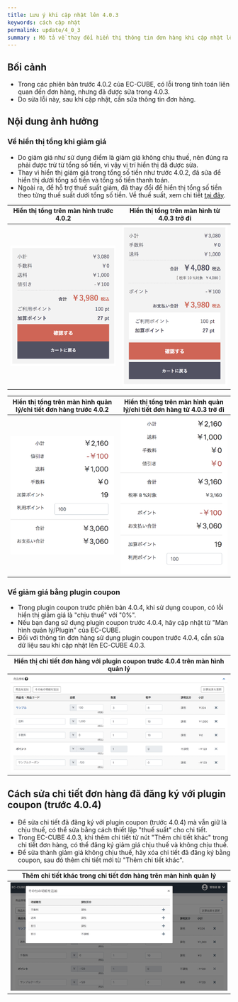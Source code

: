 ```yaml
---
title: Lưu ý khi cập nhật lên 4.0.3
keywords: cách cập nhật
permalink: update/4_0_3
summary : Mô tả về thay đổi hiển thị thông tin đơn hàng khi cập nhật lên EC-CUBE 4.0.3.
---
```



## Bối cảnh
- Trong các phiên bản trước 4.0.2 của EC-CUBE, có lỗi trong tính toán liên quan đến đơn hàng, nhưng đã được sửa trong 4.0.3.
- Do sửa lỗi này, sau khi cập nhật, cần sửa thông tin đơn hàng.

## Nội dung ảnh hưởng

### Về hiển thị tổng khi giảm giá

- Do giảm giá như sử dụng điểm là giảm giá không chịu thuế, nên đúng ra phải được trừ từ tổng số tiền, vì vậy vị trí hiển thị đã được sửa.
- Thay vì hiển thị giảm giá trong tổng số tiền như trước 4.0.2, đã sửa để hiển thị dưới tổng số tiền và tổng số tiền thanh toán.
- Ngoài ra, để hỗ trợ thuế suất giảm, đã thay đổi để hiển thị tổng số tiền theo từng thuế suất dưới tổng số tiền. Về thuế suất, xem chi tiết [tại đây](/spec_tax).

|Hiển thị tổng trên màn hình trước 4.0.2|Hiển thị tổng trên màn hình từ 4.0.3 trở đi|
|---|---|
|![Hiển thị tổng trước 4.0.2](/images/price_notation_4_0_2.png)|![Hiển thị tổng từ 4.0.3 trở đi](/images/price_notation_4_0_3.png)|

|Hiển thị tổng trên màn hình quản lý/chi tiết đơn hàng trước 4.0.2|Hiển thị tổng trên màn hình quản lý/chi tiết đơn hàng từ 4.0.3 trở đi|
|---|---|
|![Hiển thị tổng trên màn hình quản lý/chi tiết đơn hàng trước 4.0.2](/images/admin_price_notation_4_0_2.png)|![Hiển thị tổng trên màn hình quản lý/chi tiết đơn hàng từ 4.0.3 trở đi](/images/admin_price_notation_4_0_3.png)|

### Về giảm giá bằng plugin coupon

- Trong plugin coupon trước phiên bản 4.0.4, khi sử dụng coupon, có lỗi hiển thị giảm giá là "chịu thuế" với "0%".
- Nếu bạn đang sử dụng plugin coupon trước 4.0.4, hãy cập nhật từ "Màn hình quản lý/Plugin" của EC-CUBE.
- Đối với thông tin đơn hàng sử dụng plugin coupon trước 4.0.4, cần sửa dữ liệu sau khi cập nhật lên EC-CUBE 4.0.3.

|Hiển thị chi tiết đơn hàng với plugin coupon trước 4.0.4 trên màn hình quản lý|
|---|
|![Hiển thị chi tiết đơn hàng với plugin coupon trước 4.0.4 trên màn hình quản lý](/images/coupon_order_detail.png)|


## Cách sửa chi tiết đơn hàng đã đăng ký với plugin coupon (trước 4.0.4)

- Để sửa chi tiết đã đăng ký với plugin coupon (trước 4.0.4) mà vẫn giữ là chịu thuế, có thể sửa bằng cách thiết lập "thuế suất" cho chi tiết.
- Trong EC-CUBE 4.0.3, khi thêm chi tiết từ nút "Thêm chi tiết khác" trong chi tiết đơn hàng, có thể đăng ký giảm giá chịu thuế và không chịu thuế.
- Để sửa thành giảm giá không chịu thuế, hãy xóa chi tiết đã đăng ký bằng coupon, sau đó thêm chi tiết mới từ "Thêm chi tiết khác".

|Thêm chi tiết khác trong chi tiết đơn hàng trên màn hình quản lý|
|---|
|![Thêm chi tiết khác trong chi tiết đơn hàng trên màn hình quản lý](/images/coupon_order_detail_item.png)|

